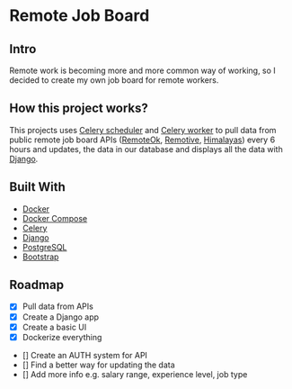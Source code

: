 # Remote Job Board
## Intro
Remote work is becoming more and more common way of working, so I decided to create my own job board for remote workers. 

## How this project works?
This projects uses [Celery scheduler](https://docs.celeryq.dev/en/stable/userguide/periodic-tasks.html) and [Celery worker](https://docs.celeryq.dev/en/stable/userguide/workers.html) to pull data from public remote job board APIs ([RemoteOk](https://remoteok.com/), [Remotive](https://remotive.com/), [Himalayas](https://himalayas.app/)) every 6 hours and updates, the data in our database and displays all the data with [Django](https://www.djangoproject.com/).

## Built With
* [Docker](https://docs.docker.com/)
* [Docker Compose](https://docs.docker.com/compose/)
* [Celery](https://docs.celeryq.dev/en/stable/)
* [Django](https://www.djangoproject.com/)
* [PostgreSQL](https://www.postgresql.org/)
* [Bootstrap](https://getbootstrap.com/)

## Roadmap
- [x] Pull data from APIs
- [x] Create a Django app
- [x] Create a basic UI
- [x] Dockerize everything
- [] Create an AUTH system for API
- [] Find a better way for updating the data
- [] Add more info e.g. salary range, experience level, job type

